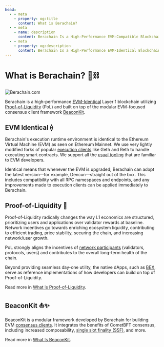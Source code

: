 ```yaml
---
head:
  - - meta
    - property: og:title
      content: What is Berachain?
  - - meta
    - name: description
      content: Berachain Is a High-Performance EVM-Compatible Blockchain Built on Proof-of-Liquidity Consensus
  - - meta
    - property: og:description
      content: Berachain Is a High-Performance EVM-Identical Blockchain Built on Proof-of-Liquidity and Supported by the BeaconKit Framework.
---
```


<script setup>
  import config from '@berachain/config/constants.json';
</script>

# What is Berachain? :bear::chains:

<a :href="config.websites.foundation.url">

![Berachain.com](/assets/berachaindotcom.png)

</a>

Berachain is a high-performance [EVM-Identical](#berachain-evm-identical-⟠) Layer 1 blockchain utilizing [Proof-of-Liquidity](#proof-of-liquidity-🤝) (PoL) and built on top of the modular EVM-focused consensus client framework [BeaconKit](#beaconkit-⛵✨).

## EVM Identical ⟠

Berachain's execution runtime environment is identical to the Ethereum Virtual Machine (EVM) as seen on Ethereum Mainnet. We use very lightly modified forks of popular [execution clients](/learn/help/glossary#execution-client) like Geth and Reth to handle executing smart contracts. We support all the [usual tooling](/developers/developer-tools) that are familiar to EVM developers.

Identical means that whenever the EVM is upgraded, Berachain can adopt the latest version—for example, Dencun—straight out of the box. This includes compatibility with all RPC namespaces and endpoints, and any improvements made to execution clients can be applied immediately to Berachain.

## Proof-of-Liquidity 🤝

Proof-of-Liquidity radically changes the way L1 economics are structured, prioritizing users
and applications over validator rewards at baseline. Network incentives go towards enriching ecosystem liquidity, contributing to efficient trading, price stability, securing the chain, and increasing network/user growth.

PoL strongly aligns the incentives of [network participants](/learn/pol/participants) (validators, protocols, users) and contributes to the overall long-term health of the chain.

Beyond providing seamless day-one utility, the native dApps, such as [BEX](/learn/dapps/bex), serve as reference implementations of how developers can build on top of Proof-of-Liquidity.

Read more in [What Is Proof-of-Liquidity](/learn/what-is-proof-of-liquidity).

## BeaconKit ⛵✨

BeaconKit is a modular framework developed by Berachain for building EVM [consensus clients](/learn/help/glossary#consensus-client). It integrates the benefits of CometBFT consensus, including increased composability, [single slot finality (SSF)](https://ethereum.org/en/roadmap/single-slot-finality/), and more.

Read more in [What Is BeaconKit](/learn/what-is-beaconkit).
